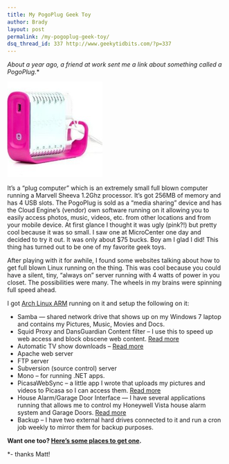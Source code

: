 ```yaml
---
title: My PogoPlug Geek Toy
author: Brady
layout: post
permalink: /my-pogoplug-geek-toy/
dsq_thread_id: 337 http://www.geekytidbits.com/?p=337
---
```

**About a year ago, a friend* at work sent me a link about something called a PogoPlug.**

[<img class="size-full wp-image-654 aligncenter" title="pogoplug" src="/media/pogoplug.jpg" alt="" width="220" height="220" />][1]

It&#8217;s a &#8220;plug computer&#8221; which is an extremely small full blown computer running a Marvell Sheeva 1.2Ghz processor. It&#8217;s got 256MB of memory and has 4 USB slots. The PogoPlug is sold as a &#8220;media sharing&#8221; device and has the Cloud Engine&#8217;s (vendor) own software running on it allowing you to easily access photos, music, videos, etc. from other locations and from your mobile device. At first glance I thought it was ugly (pink?!) but pretty cool because it was so small. I saw one at MicroCenter one day and decided to try it out. It was only about $75 bucks. Boy am I glad I did! This thing has turned out to be one of my favorite geek toys.

After playing with it for awhile, I found some websites talking about how to get full blown Linux running on the thing. This was cool because you could have a silent, tiny, &#8220;always on&#8221; server running with 4 watts of power in you closet. The possibilities were many. The wheels in my brains were spinning full speed ahead.

I got <a href="http://archlinuxarm.org/" target="_blank">Arch Linux ARM</a> running on it and setup the following on it:

  * Samba &#8212; shared network drive that shows up on my Windows 7 laptop and contains my Pictures, Music, Movies and Docs.
  * Squid Proxy and DansGuardian Content filter &#8211; I use this to speed up web access and block obscene web content. [Read more][2]
  * Automatic TV show downloads &#8211; <a href="/2011/07/automatic-tv-show-downloads/" target="_blank">Read more</a>
  * Apache web server
  * FTP server
  * Subversion (source control) server
  * Mono &#8211; for running .NET apps.
  * PicasaWebSync &#8211; a little app I wrote that uploads my pictures and videos to Picasa so I can access them. [Read more][3]
  * House Alarm/Garage Door Interface &#8212; I have several applications running that allows me to control my Honeywell Vista house alarm system and Garage Doors. <a href="/2011/09/iphone-control-house-alarm-and-garage-doors/" target="_blank">Read more</a>
  * Backup &#8211; I have two external hard drives connected to it and run a cron job weekly to mirror them for backup purposes.

<div>
  <strong>Want one too? <a href="http://www.google.com/products/catalog?hl=en&safe=active&q=pogoplug&gs_upl=4936l5040l0l5248l2l2l0l0l0l1l183l183l0.1l1l0&um=1&ie=UTF-8&tbm=shop&cid=8086923100599712541&sa=X&ei=6P5bTtCJMM2PsALksrmtDA&ved=0CIEBEPMCMAs  " target="_blank">Here&#8217;s some places to get one</a>.</strong>
</div>

*- thanks Matt!

 [1]: /wp-content/uploads/pogoplug.jpg
 [2]: /2011/08/transparent-content-filtering-proxy/
 [3]: /2011/04/picasawebsync/
